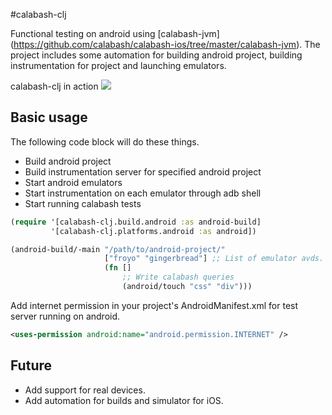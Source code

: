 #calabash-clj

Functional testing on android using [calabash-jvm] (https://github.com/calabash/calabash-ios/tree/master/calabash-jvm). The project includes some automation for building android project, building instrumentation for project and launching emulators.

calabash-clj in action
<img src="https://github.com/downloads/kapilreddy/calabash-clj/calabash_clj_screenshot.png"></img>

## Basic usage
The following code block will do these things.
- Build android project
- Build instrumentation server for specified android project
- Start android emulators
- Start instrumentation on each emulator through adb shell
- Start running calabash tests

```clj
(require '[calabash-clj.build.android :as android-build]
         '[calabash-clj.platforms.android :as android])

(android-build/-main "/path/to/android-project/"
                     ["froyo" "gingerbread"] ;; List of emulator avds.
                     (fn []
                         ;; Write calabash queries
                         (android/touch "css" "div")))
```
Add internet permission in your project's AndroidManifest.xml for test server running on android.
```xml
<uses-permission android:name="android.permission.INTERNET" />
```

## Future
- Add support for real devices.
- Add automation for builds and simulator for iOS.
